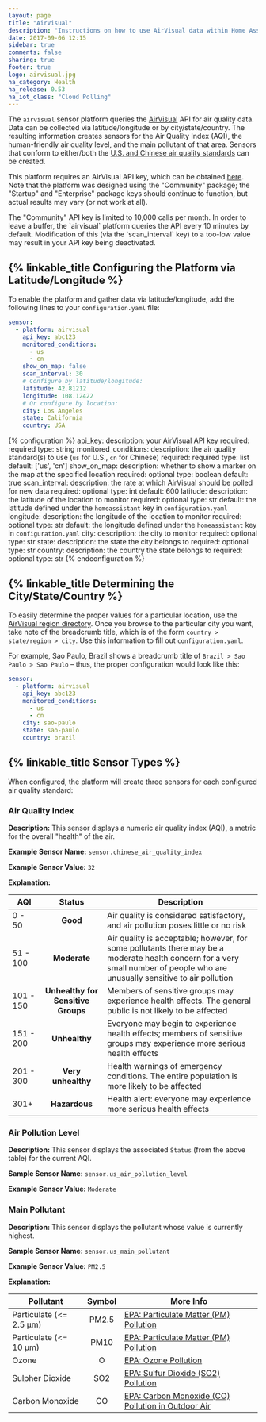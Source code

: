 ```yaml
---
layout: page
title: "AirVisual"
description: "Instructions on how to use AirVisual data within Home Assistant"
date: 2017-09-06 12:15
sidebar: true
comments: false
sharing: true
footer: true
logo: airvisual.jpg
ha_category: Health
ha_release: 0.53
ha_iot_class: "Cloud Polling"
---
```


The `airvisual` sensor platform queries the [AirVisual](https://airvisual.com/)
API for air quality data. Data can be collected via latitude/longitude or by
city/state/country. The resulting information creates sensors for the Air
Quality Index (AQI), the human-friendly air quality level, and the main
pollutant of that area. Sensors that conform to either/both the
[U.S. and Chinese air quality standards](http://www.clm.com/publication.cfm?ID=366)
can be created.

This platform requires an AirVisual API key, which can be obtained
[here](https://airvisual.com/api). Note that the platform was designed using
the "Community" package; the "Startup" and "Enterprise" package keys should
continue to function, but actual results may vary (or not work at all).

<p class='note warning'>
The "Community" API key is limited to 10,000 calls per month. In order to leave
a buffer, the `airvisual` platform queries the API every 10 minutes by default.
Modification of this (via the `scan_interval` key) to a too-low value may
result in your API key being deactivated.
</p>

## {% linkable_title Configuring the Platform via Latitude/Longitude %}

To enable the platform and gather data via latitude/longitude, add the
following lines to your `configuration.yaml` file:

```yaml
sensor:
  - platform: airvisual
    api_key: abc123
    monitored_conditions:
      - us
      - cn
    show_on_map: false
    scan_interval: 30
    # Configure by latitude/longitude:
    latitude: 42.81212
    longitude: 108.12422
    # Or configure by location:
    city: Los Angeles
    state: California
    country: USA
```

{% configuration %}
api_key:
  description: your AirVisual API key
  required: required
  type: string
monitored_conditions:
  description: the air quality standard(s) to use (`us` for U.S., `cn` for Chinese)
  required: required
  type: list
  default: ['us', 'cn']
show_on_map:
  description: whether to show a marker on the map at the specified location
  required: optional
  type: boolean
  default: true
scan_interval:
  description: the rate at which AirVisual should be polled for new data
  required: optional
  type: int
  default: 600
latitude:
  description: the latitude of the location to monitor
  required: optional
  type: str
  default: the latitude defined under the `homeassistant` key in `configuration.yaml`
longitude:
  description: the longitude of the location to monitor
  required: optional
  type: str
  default: the longitude defined under the `homeassistant` key in `configuration.yaml`
city:
  description: the city to monitor
  required: optional
  type: str
state:
  description: the state the city belongs to
  required: optional
  type: str
country:
  description: the country the state belongs to
  required: optional
  type: str
{% endconfiguration %}

## {% linkable_title Determining the City/State/Country %}

To easily determine the proper values for a particular location, use the
[AirVisual region directory](https://airvisual.com/world). Once you browse to
the particular city you want, take note of the breadcrumb title, which is of
the form `country > state/region > city`. Use this information to fill out
`configuration.yaml`.

For example, Sao Paulo, Brazil shows a breadcrumb title of
`Brazil > Sao Paulo > Sao Paulo` – thus, the proper configuration would look
like this:

```yaml
sensor:
  - platform: airvisual
    api_key: abc123
    monitored_conditions:
      - us
      - cn
    city: sao-paulo
    state: sao-paulo
    country: brazil
```

## {% linkable_title Sensor Types %}

When configured, the platform will create three sensors for each configured
air quality standard:

### Air Quality Index

**Description:** This sensor displays a numeric air quality index (AQI), a
metric for the overall "health" of the air.

**Example Sensor Name:** `sensor.chinese_air_quality_index`

**Example Sensor Value:** `32`

**Explanation:**

AQI | Status | Description
------- | :----------------: | ----------
0 - 50  | **Good** | Air quality is considered satisfactory, and air pollution poses little or no risk
51 - 100  | **Moderate** | Air quality is acceptable; however, for some pollutants there may be a moderate health concern for a very small number of people who are unusually sensitive to air pollution
101 - 150 | **Unhealthy for Sensitive Groups** | Members of sensitive groups may experience health effects. The general public is not likely to be affected
151 - 200 | **Unhealthy** | Everyone may begin to experience health effects; members of sensitive groups may experience more serious health effects
201 - 300 | **Very unhealthy** | Health warnings of emergency conditions. The entire population is more likely to be affected
301+ | **Hazardous** | Health alert: everyone may experience more serious health effects

### Air Pollution Level

**Description:** This sensor displays the associated `Status` (from the above
table) for the current AQI.

**Sample Sensor Name:** `sensor.us_air_pollution_level`

**Example Sensor Value:** `Moderate`

### Main Pollutant

**Description:** This sensor displays the pollutant whose value is currently
highest.

**Sample Sensor Name:** `sensor.us_main_pollutant`

**Example Sensor Value:** `PM2.5`

**Explanation:**

Pollutant | Symbol | More Info
------- | :----------------: | ----------
Particulate (<= 2.5 μm) | PM2.5 | [EPA: Particulate Matter (PM) Pollution ](https://www.epa.gov/pm-pollution)
Particulate (<= 10 μm) | PM10 | [EPA: Particulate Matter (PM) Pollution ](https://www.epa.gov/pm-pollution)
Ozone | O | [EPA: Ozone Pollution](https://www.epa.gov/ozone-pollution)
Sulpher Dioxide | SO2 | [EPA: Sulfur Dioxide (SO2) Pollution](https://www.epa.gov/so2-pollution)
Carbon Monoxide | CO | [EPA: Carbon Monoxide (CO) Pollution in Outdoor Air](https://www.epa.gov/co-pollution)
